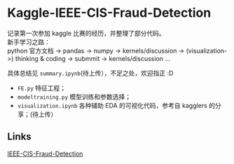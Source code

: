 # Kaggle-IEEE-CIS-Fraud-Detection
记录第一次参加 kaggle 比赛的经历，并整理了部分代码。   
新手学习之路：  
python 官方文档 -> pandas -> numpy -> kernels/discussion -> (visualization->) thinking & coding -> submmit -> kernels/discussion ...  

具体总结见 ```summary.ipynb```(待上传），不足之处，欢迎指正 :D
- ```FE.py``` 特征工程；
- ```modeltraining.py``` 模型训练和参数选择；
- ```visualization.ipynb``` 各种辅助 EDA 的可视化代码，参考自 kagglers 的分享；(待上传）  
## Links
[IEEE-CIS-Fraud-Detection](https://www.kaggle.com/c/ieee-fraud-detection)  
